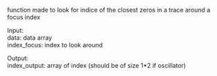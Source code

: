   function made to look for indice of the closest zeros in a trace around a   
  focus index   
     
  Input:   
      data: data array   
      index_focus: index to look around   
         
  Output:   
      index_output: array of index (should be of size 1*2 if oscillator)   
         
